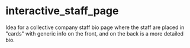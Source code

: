 # interactive_staff_page
Idea for a collective company staff bio page where the staff are placed in "cards" with generic info on the front, and on the back is a more detailed bio.
